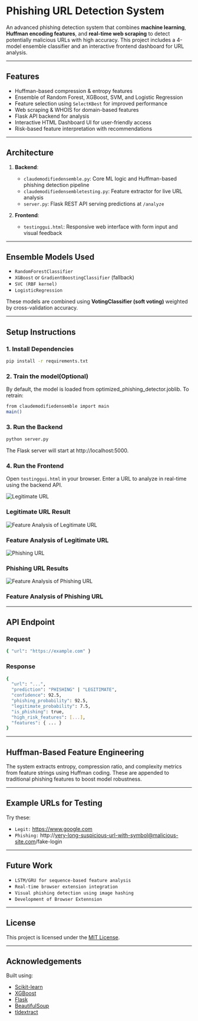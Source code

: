 #  Phishing URL Detection System

An advanced phishing detection system that combines **machine learning**, **Huffman encoding features**, and **real-time web scraping** to detect potentially malicious URLs with high accuracy. This project includes a 4-model ensemble classifier and an interactive frontend dashboard for URL analysis.

---

##  Features

-  Huffman-based compression & entropy features
-  Ensemble of Random Forest, XGBoost, SVM, and Logistic Regression
-  Feature selection using `SelectKBest` for improved performance
-  Web scraping & WHOIS for domain-based features
-  Flask API backend for analysis
-  Interactive HTML Dashboard UI for user-friendly access
-  Risk-based feature interpretation with recommendations

---

## Architecture

1. **Backend**:
   - `claudemodifiedensemble.py`: Core ML logic and Huffman-based phishing detection pipeline
   - `claudemodifiedensembletesting.py`: Feature extractor for live URL analysis
   - `server.py`: Flask REST API serving predictions at `/analyze`

2. **Frontend**:
   - `testinggui.html`: Responsive web interface with form input and visual feedback

---

##  Ensemble Models Used

- `RandomForestClassifier`
- `XGBoost` or `GradientBoostingClassifier` (fallback)
- `SVC (RBF kernel)`
- `LogisticRegression`

These models are combined using **VotingClassifier (soft voting)** weighted by cross-validation accuracy.

---

##  Setup Instructions

### 1. Install Dependencies

```bash
pip install -r requirements.txt
```

### 2. Train the model(Optional)

By default, the model is loaded from optimized_phishing_detector.joblib. To retrain:
```bash
from claudemodifiedensemble import main
main()
```

### 3. Run the Backend

```bash
python server.py
```
The Flask server will start at http://localhost:5000.

### 4. Run the Frontend

Open `testinggui.html` in your browser. Enter a URL to analyze in real-time using the backend API.

![Legitimate URL](https://github.com/incognitoalpha/PhishGuard-4X-/blob/main/legitimate.png)

### Legitimate URL Result

![Feature Analysis of Legitimate URL](https://github.com/incognitoalpha/PhishGuard-4X-/blob/main/Legitimate%20feature.png)

### Feature Analysis of Legitimate URL

![Phishing URL](https://github.com/incognitoalpha/PhishGuard-4X-/blob/main/phishing%20web.png)

### Phishing URL Results

![Feature Analysis of Phishing URL](https://github.com/incognitoalpha/PhishGuard-4X-/blob/main/phishing%20feature.png)

### Feature Analysis of Phishing URL

---

## API Endpoint

### Request

```bash
{ "url": "https://example.com" }
```

### Response

```bash
{
  "url": "...",
  "prediction": "PHISHING" | "LEGITIMATE",
  "confidence": 92.5,
  "phishing_probability": 92.5,
  "legitimate_probability": 7.5,
  "is_phishing": true,
  "high_risk_features": [...],
  "features": { ... }
}
```

---

## Huffman-Based Feature Engineering

The system extracts entropy, compression ratio, and complexity metrics from feature strings using Huffman coding. These are appended to traditional phishing features to boost model robustness.

---

## Example URLs for Testing

Try these:
- `Legit:` https://www.google.com
- `Phishing:` http://very-long-suspicious-url-with-symbol@malicious-site.com/fake-login

---

## Future Work

- `LSTM/GRU for sequence-based feature analysis`
- `Real-time browser extension integration`
- `Visual phishing detection using image hashing`
- `Development of Browser Extennsion`

---

##  License

This project is licensed under the [MIT License](https://opensource.org/licenses/MIT).

---

##  Acknowledgements

Built using:

- [Scikit-learn](https://scikit-learn.org/)
- [XGBoost](https://xgboost.ai/)
- [Flask](https://flask.palletsprojects.com/)
- [BeautifulSoup](https://www.crummy.com/software/BeautifulSoup/)
- [tldextract](https://github.com/john-kurkowski/tldextract)
